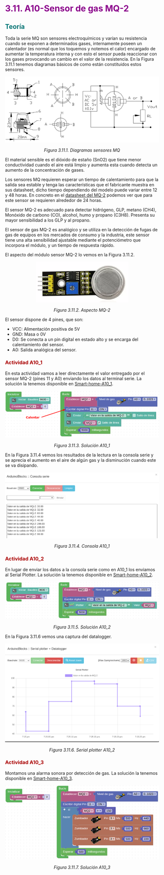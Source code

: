 # <FONT COLOR=#8B008B>3.11. A10-Sensor de gas MQ-2</font>
## <FONT COLOR=#007575>Teoría</font>
Toda la serie MQ son sensores electroquímicos y varían su resistencia cuando se exponen a determinados gases, internamente poseen un calentador (es normal que los toquemos y notemos el calor) encargado de aumentar la temperatura interna y con esto el sensor pueda reaccionar con los gases provocando un cambio en el valor de la resistencia. En la Figura 3.11.1 tenemos diagramas básicos de como están constituidos estos sensores.

<center>

![Diagramas sensores MQ](../img/3_retos/3_11/F3_11_1.png)

*Figura 3.11.1. Diagramas sensores MQ*

</center>

El material sensible es el dióxido de estaño (SnO2) que tiene menor conductividad cuando el aire está limpio y aumenta esta cuando detecta un aumento de la concentración de gases.

Los sensores MQ requieren esperar un tiempo de calentamiento para que la salida sea estable y tenga las características que el fabricante muestra en sus datasheet, dicho tiempo dependiendo del modelo puede variar entre 12 y 48 horas. En concreto en el [datasheet del MQ-2](datasheet/MQ2.pdf) podemos ver que para este sensor se requieren alrededor de 24 horas.

El sensor MQ-2 es adecuado para detectar hidrógeno, GLP, metano (CH4), Monóxido de carbono (CO), alcohol, humo y propano (C3H8). Presenta su mayor sensibilidad a los GLP y al propano.

El sensor de gas MQ-2 es analógico y se utiliza en la detección de fugas de gas de equipos en los mercados de consumo y la industria, este sensor tiene una alta sensibilidad ajustable mediante el potenciómetro que incorpora el módulo, y un tiempo de respuesta rápido.

El aspecto del módulo sensor MQ-2 lo vemos en la Figura 3.11.2.

<center>

![Aspecto MQ-2](../img/3_retos/3_11/F3_11_2.png)

*Figura 3.11.2. Aspecto MQ-2*

</center>

El sensor dispone de 4 pines, que son:

* VCC: Alimentación positiva de 5V
* GND: Masa o 0V
* D0: Se conecta a un pin digital en estado alto y se encarga del calentamiento del sensor.
* A0: Salida analógica del sensor.

### <FONT COLOR=#AA0000>Actividad A10_1</font>
En esta actividad vamos a leer directamente el valor entregado por el sensor MQ-2 (pines 11 y A0) enviando los datos al terminal serie. La solución la tenemos disponible en [Smart-home-A10_1]().

<center>

![Solución A10_1](../img/3_retos/3_11/F3_11_3.png)

*Figura 3.11.3. Solución A10_1*

</center>

En la Figura 3.11.4 vemos los resultados de la lectura en la consola serie y se aprecia el aumento en el aire de algún gas y la disminución cuando este se va disipando.

<center>

![Consola A10_1](../img/3_retos/3_11/F3_11_4.png)

*Figura 3.11.4. Consola A10_1*

</center>

### <FONT COLOR=#AA0000>Actividad A10_2</font>
En lugar de enviar los datos a la consola serie como en A10_1 los enviamos al Serial Plotter. La solución la tenemos disponible en [Smart-home-A10_2](http://www.arduinoblocks.com/web/project/915451).

<center>

![Solución A10_2](../img/3_retos/3_11/F3_11_5.png)

*Figura 3.11.5. Solución A10_2*

</center>

En la Figura 3.11.6 vemos una captura del datalogger.

<center>

![Serial plotter A10_2](../img/3_retos/3_11/F3_11_6.png)

*Figura 3.11.6. Serial plotter A10_2*

</center>

### <FONT COLOR=#AA0000>Actividad A10_3</font>
Montamos una alarma sonora por detección de gas. La solución la tenemos disponible en [Smart-home-A10_3](http://www.arduinoblocks.com/web/project/915437).

<center>

![Solución A10_3](../img/3_retos/3_11/F3_11_7.png)

*Figura 3.11.7. Solución A10_3*

</center>
